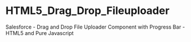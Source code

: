 HTML5_Drag_Drop_Fileuploader
============================

Salesforce - Drag and Drop File Uploader Component with Progress Bar - HTML5 and Pure Javascript
